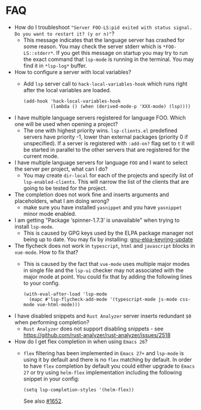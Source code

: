 # FAQ

  - How do I troubleshoot `"Server FOO-LS:pid exited with status signal.
    Do you want to restart it? (y or n)"`?
      - This message indicates that the language server has crashed for
        some reason. You may check the server stderr which is
        `*FOO-LS::stderr*`. If you get this message on startup you may
        try to run the exact command that `lsp-mode` is running in the
        terminal. You may find it in `*lsp-log*` buffer.
  - How to configure a server with local variables?
      - Add `lsp` server call to `hack-local-variables-hook` which runs
        right after the local variables are loaded.
        
        ``` elisp
        (add-hook 'hack-local-variables-hook
                  (lambda () (when (derived-mode-p 'XXX-mode) (lsp))))
        ```
  - I have multiple language servers registered for language FOO. Which
    one will be used when opening a project?
      - The one with highest priority wins. `lsp-clients.el` predefined
        servers have priority -1, lower than external packages (priority
        0 if unspecified). If a server is registered with `:add-on?`
        flag set to `t` it will be started in parallel to the other
        servers that are registered for the current mode.
  - I have multiple language servers for language `FOO` and I want to
    select the server per project, what can I do?
      - You may create `dir-local` for each of the projects and specify
        list of `lsp-enabled-clients`. This will narrow the list of the
        clients that are going to be tested for the project.
  - The completion does not work fine and inserts arguments and
    placeholders, what I am doing wrong?
      - make sure you have installed `yasnippet` and you have
        `yasnippet` minor mode enabled.
  - I am getting "Package ‘spinner-1.7.3’ is unavailable" when trying to
    install `lsp-mode`.
      - This is caused by GPG keys used by the ELPA package manager not
        being up to date. You may fix by installing:
        [gnu-elpa-keyring-update](https://elpa.gnu.org/packages/gnu-elpa-keyring-update.html)
  - The flycheck does not work in `typescript`, `html` and `javascript`
    blocks in `vue-mode`. How to fix that?
      - This is caused by the fact that `vue-mode` uses multiple major
        modes in single file and the `lsp-ui` checker may not associated
        with the major mode at point. You could fix that by adding the
        following lines to your config.
        
        ``` elisp
        (with-eval-after-load 'lsp-mode
          (mapc #'lsp-flycheck-add-mode '(typescript-mode js-mode css-mode vue-html-mode)))
        ```
  - I have disabled snippets and `Rust Analyzer` server inserts
    redundant `$0` when performing completion?
      - `Rust Analyzer` does not support disabling snippets - see
        <https://github.com/rust-analyzer/rust-analyzer/issues/2518>
  - How do I get flex completion in when using `Emacs 26`?
      - `flex` filtering has been implemented in `Emacs 27+` and
        `lsp-mode` is using it by default and there is no `flex`
        matching by default. In order to have `flex` completion by
        default you could either upgrade to `Emacs
                27` or try using `helm-flex` implementation including the
        following snippet in your config:
        
        ``` elisp
        (setq lsp-completion-styles '(helm-flex))
        ```
        
        See also
        [\#1652](https://github.com/emacs-lsp/lsp-mode/issues/1652).
